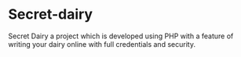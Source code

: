 # Secret-dairy
Secret Dairy a project which is developed using PHP with a feature of writing your dairy online with full credentials and security.
